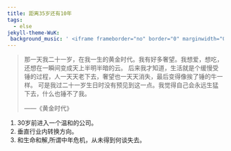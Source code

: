 ```yaml
---
title: 距离35岁还有10年
tags:
  - else
jekyll-theme-WuK:
 background_music: ' <iframe frameborder="no" border="0" marginwidth="0" marginheight="0" width=100% height=42 src="//music.163.com/outchain/player?type=2&id=22800822&auto=1&height=32"></iframe>'
---
```


> 那一天我二十一岁，在我一生的黄金时代。我有好多奢望。我想爱，想吃，还想在一瞬间变成天上半明半暗的云。
> 后来我才知道，生活就是个缓慢受锤的过程，人一天天老下去，奢望也一天天消失，最后变得像挨了锤的牛一样。
> 可是我过二十一岁生日时没有预见到这一点。我觉得自己会永远生猛下去，什么也锤不了我。
>
> ——《黄金时代》

1. 30岁前进入一个温和的公司。
2. 垂直行业内转换方向。
3. 和生命和解,所谓中年危机，从未得到何谈失去。

